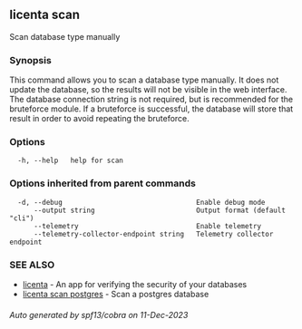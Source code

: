 ## licenta scan

Scan database type manually

### Synopsis

This command allows you to scan a database type manually. It does not update the database, so the results will not be visible in the web interface. The database connection string is not required, but is recommended for the bruteforce module. If a bruteforce is successful, the database will store that result in order to avoid repeating the bruteforce.

### Options

```
  -h, --help   help for scan
```

### Options inherited from parent commands

```
  -d, --debug                                 Enable debug mode
      --output string                         Output format (default "cli")
      --telemetry                             Enable telemetry
      --telemetry-collector-endpoint string   Telemetry collector endpoint
```

### SEE ALSO

* [licenta](licenta.md)	 - An app for verifying the security of your databases
* [licenta scan postgres](licenta_scan_postgres.md)	 - Scan a postgres database

###### Auto generated by spf13/cobra on 11-Dec-2023
